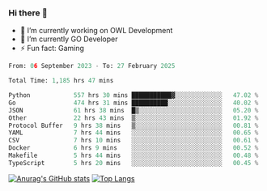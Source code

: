 ### Hi there 👋 

- 🔭 I’m currently working on OWL Development
- 🌱 I’m currently GO Developer
-  ⚡ Fun fact: Gaming
  
  <!--
- 👯 I’m looking to collaborate on ...
- 🤔 I’m looking for help with ...
- 💬 Ask me about ...
- 📫 How to reach me: ...
- 😄 Pronouns: ...
-->

<!--START_SECTION:waka-->

```python
From: 06 September 2023 - To: 27 February 2025

Total Time: 1,185 hrs 47 mins

Python            557 hrs 30 mins ███████████▓░░░░░░░░░░░░░   47.02 %
Go                474 hrs 31 mins ██████████░░░░░░░░░░░░░░░   40.02 %
JSON              61 hrs 38 mins  █▒░░░░░░░░░░░░░░░░░░░░░░░   05.20 %
Other             22 hrs 43 mins  ▒░░░░░░░░░░░░░░░░░░░░░░░░   01.92 %
Protocol Buffer   9 hrs 38 mins   ▒░░░░░░░░░░░░░░░░░░░░░░░░   00.81 %
YAML              7 hrs 44 mins   ░░░░░░░░░░░░░░░░░░░░░░░░░   00.65 %
CSV               7 hrs 10 mins   ░░░░░░░░░░░░░░░░░░░░░░░░░   00.61 %
Docker            6 hrs 9 mins    ░░░░░░░░░░░░░░░░░░░░░░░░░   00.52 %
Makefile          5 hrs 44 mins   ░░░░░░░░░░░░░░░░░░░░░░░░░   00.48 %
TypeScript        5 hrs 20 mins   ░░░░░░░░░░░░░░░░░░░░░░░░░   00.45 %
```

<!--END_SECTION:waka-->

[![Anurag's GitHub stats](https://github-readme-stats.vercel.app/api?username=aebalz&show_icons=true&theme=codeSTACKr)](https://github.com/anuraghazra/github-readme-stats)
[![Top Langs](https://github-readme-stats.vercel.app/api/top-langs/?username=aebalz&layout=compact&card_width=350&theme=codeSTACKr)](https://github.com/anuraghazra/github-readme-stats)
<!-- [![Readme Card](https://github-readme-stats.vercel.app/api/pin/?username=aebalz&repo=go-gin-gone&show_owner=true)](https://github.com/anuraghazra/github-readme-stats)-->
